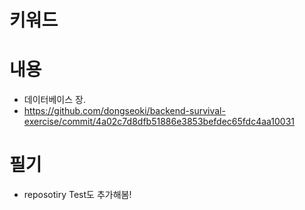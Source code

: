# 키워드

# 내용

- 데이터베이스 장.
- https://github.com/dongseoki/backend-survival-exercise/commit/4a02c7d8dfb51886e3853befdec65fdc4aa10031

# 필기

- reposotiry Test도 추가해봄!
